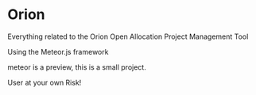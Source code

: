 Orion
=====

Everything related to the Orion Open Allocation Project Management Tool

Using the Meteor.js framework

meteor is a preview, this is a small project.

User at your own Risk!
